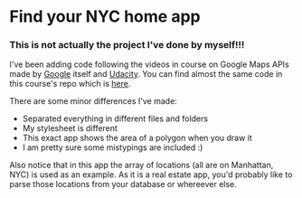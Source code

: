 # Find your NYC home app

### This is not actually the project I've done by myself!!!

I've been adding code following the videos in course on Google Maps APIs made by [Google](google.com) itself and [Udacity](udacity.com).
You can find almost the same code in this course's repo which is [here](https://github.com/udacity/ud864).

There are some minor differences I've made:
- Separated everything in different files and folders
- My stylesheet is different
- This exact app shows the area of a polygon when you draw it
- I am pretty sure some mistypings are included :)

Also notice that in this app the array of locations (all are on Manhattan, NYC) is used as an example. As it is a real estate app, you'd probably like to parse those locations from your database or whereever else.